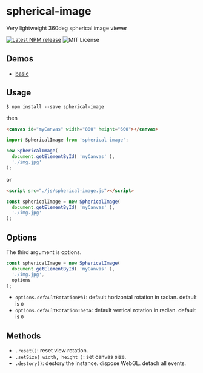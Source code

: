 # spherical-image

Very lightweight 360deg spherical image viewer

[![Latest NPM release](https://img.shields.io/npm/v/spherical-image.svg)](https://www.npmjs.com/package/spherical-image)
![MIT License](https://img.shields.io/npm/l/spherical-image.svg)

## Demos

- [basic](https://yomotsu.github.io/spherical-image/examples/index.html)

## Usage

```shell
$ npm install --save spherical-image
```

then
```html
<canvas id="myCanvas" width="800" height="600"></canvas>
```

```javascript
import SphericalImage from 'spherical-image';

new SphericalImage(
  document.getElementById( 'myCanvas' ),
  './img.jpg'
);
```

or

```html
<script src="./js/spherical-image.js"></script>
```

```javascript
const sphericalImage = new SphericalImage(
  document.getElementById( 'myCanvas' ),
  './img.jpg'
);
```

## Options

The third argument is options.

```js
const sphericalImage = new SphericalImage(
  document.getElementById( 'myCanvas' ),
  './img.jpg',
  options
);
```

- `options.defaultRotationPhi`: default horizontal rotation in radian. default is `0`
- `options.defaultRotationTheta`: default vertical rotation in radian. default is `0`


## Methods

- `.reset()`: reset view rotation.
- `.setSize( width, height )`: set canvas size.
- `.destory()`: destory the instance. dispose WebGL. detach all events.
